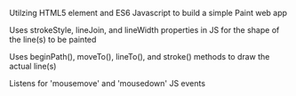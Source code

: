 Utilzing HTML5 <canvas> element and ES6 Javascript to build a simple Paint web app


Uses strokeStyle, lineJoin, and lineWidth properties in JS for the shape of the line(s) to be painted 


Uses beginPath(), moveTo(), lineTo(), and stroke() methods to draw the actual line(s)


Listens for 'mousemove' and 'mousedown' JS events 
